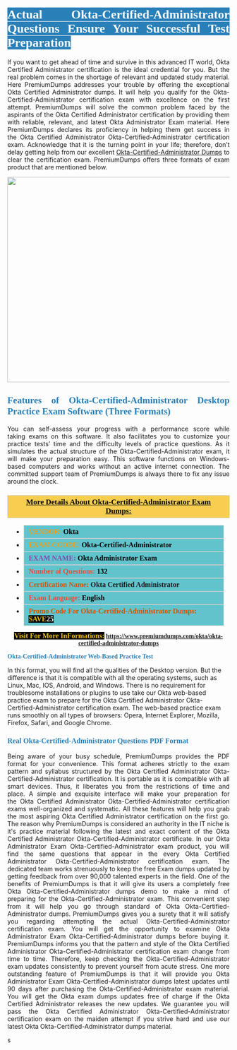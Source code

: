 <h1 style="text-align: justify;"><span style="color:#ffffff;"><span style="font-family:Georgia,serif;"><strong><span style="background-color:#2980b9;">Actual Okta-Certified-Administrator Questions Ensure Your Successful Test Preparation</span></strong></span></span></h1>

<p style="text-align: justify;">If you want to get ahead of time and survive in this advanced IT world, Okta Certified Administrator certification is the ideal credential for you. But the real problem comes in the shortage of relevant and updated study material. Here PremiumDumps addresses your trouble by offering the exceptional Okta Certified Administrator dumps. It will help you qualify for the Okta-Certified-Administrator certification exam with excellence on the first attempt. PremiumDumps will solve the common problem faced by the aspirants of the Okta Certified Administrator certification by providing them with reliable, relevant, and latest Okta Administrator Exam material. Here PremiumDumps declares its proficiency in helping them get success in the Okta Certified Administrator Okta-Certified-Administrator certification exam. Acknowledge that it is the turning point in your life; therefore, don’t delay getting help from our excellent <a href="https://www.premiumdumps.com/okta/okta-certified-administrator-dumps">Okta-Certified-Administrator Dumps</a> to clear the certification exam. PremiumDumps offers three formats of exam product that are mentioned below.</p>

<p style="text-align: center;"><a href="https://www.premiumdumps.com/okta/okta-certified-administrator-dumps"><img alt="" src="https://i.imgur.com/KJGzbJ2.jpeg" style="width: 700px; height: 465px;" /></a></p>

<h2 style="text-align: justify;"><span style="color:#2980b9;"><span style="font-family:Georgia,serif;"><strong>Features of Okta-Certified-Administrator Desktop Practice Exam Software (Three Formats)</strong></span></span></h2>

<p style="text-align: justify;">You can self-assess your progress with a performance score while taking exams on this software. It also facilitates you to customize your practice tests’ time and the difficulty levels of practice questions. As it simulates the actual structure of the Okta-Certified-Administrator exam, it will make your preparation easy. This software functions on Windows-based computers and works without an active internet connection. The committed support team of PremiumDumps is always there to fix any issue around the clock.</p>

<h3 style="background: #f7ce50; border: 1px solid rgb(204, 204, 204); padding: 5px 10px; text-align: center;"><span style="font-family:Georgia,serif;"><u><u><span style="color:#000000;"><span style="font-size:11pt"><span style="line-height:normal"><b><span style="font-size:13.0pt"><span cambria="">More Details About Okta-Certified-Administrator Exam Dumps:</span></span></b></span></span></span></u></u></span></h3>

<ul>
	<li style="margin:0cm 10pt">
	<div style="background:#61c4cd; border: 1px solid rgb(204, 204, 204); padding: 5px 10px; text-align: justify;"><span style="font-family:Georgia,serif;"><span style="font-size:11pt"><span style="line-height:normal"><b><span style="font-size:12.0pt"><span new="" roman="" times=""><span style="color:#f39c12;">VENDOR:</span> <span style="color:#000000;">Okta</span></span></span></b></span></span></span></div>
	</li>
	<li style="margin:0cm 10pt">
	<div style="background: #61c4cd; border: 1px solid rgb(204, 204, 204); padding: 5px 10px; text-align: justify;"><span style="font-family:Georgia,serif;"><span style="font-size:11pt"><span style="line-height:normal"><b><span style="font-size:12.0pt"><span new="" roman="" times=""><span style="color:#f39c12;">EXAM CCODE:</span> <span style="color:#000000;">Okta-Certified-Administrator</span></span></span></b></span></span></span></div>
	</li>
	<li style="margin:0cm 10pt">
	<div style="background: #61c4cd; border: 1px solid rgb(204, 204, 204); padding: 5px 10px; text-align: justify;"><span style="font-family:Georgia,serif;"><span style="font-size:11pt"><span style="line-height:normal"><b><span style="font-size:12.0pt"><span new="" roman="" times=""><span style="color:#8e44ad;">EXAM NAME:</span> <span style="color:#000000;">Okta Administrator Exam</span></span></span></b></span></span></span></div>
	</li>
	<li style="margin:0cm 10pt">
	<div style="background: #61c4cd; border: 1px solid rgb(204, 204, 204); padding: 5px 10px;"><span style="font-family:Georgia,serif;"><span style="font-size:11pt"><span style="line-height:normal"><b><span style="font-size:12.0pt"><span new="" roman="" times=""><span style="color:#e74c3c;">Number of Questions:</span><span style="color:#000000;"><span style="color:#f1c40f;"> </span>132</span></span></span></b></span></span></span></div>
	</li>
	<li style="margin:0cm 10pt">
	<div style="background: #61c4cd; border: 1px solid rgb(204, 204, 204); padding: 5px 10px; text-align: justify;"><span style="font-family:Georgia,serif;"><span style="font-size:11pt"><span style="line-height:normal"><b><span style="font-size:12.0pt"><span new="" roman="" times=""><span style="color:#d35400;">Certification Name:</span> Okta Certified Administrator</span></span></b></span></span></span></div>
	</li>
	<li style="margin:0cm 10pt">
	<div style="background: #61c4cd; border: 1px solid rgb(204, 204, 204); padding: 5px 10px; text-align: justify;"><span style="font-family:Georgia,serif;"><span style="font-size:11pt"><span style="line-height:normal"><b><span style="font-size:12.0pt"><span new="" roman="" times=""><span style="color:#e74c3c;">Exam Language:</span> <span style="color:#000000;">English</span></span></span></b></span></span></span></div>
	</li>
	<li style="margin:0cm 10pt">
	<div style="background: #61c4cd; border: 1px solid rgb(204, 204, 204); padding: 5px 10px;"><span style="font-family:Georgia,serif;"><span style="font-size:11pt"><span style="line-height:normal"><b><span style="font-size:12.0pt"><span new="" roman="" times=""><span style="color:#d35400;">Promo Code For Okta-Certified-Administrator Dumps:</span><span style="color:#f1c40f;"> <span style="background-color:#000000;">SAVE</span></span><span style="color:#ffffff;"><span style="background-color:#000000;">25</span></span></span></span></b></span></span></span></div>
	</li>
</ul>

<p style="text-align: center;"><span style="font-family:Georgia,serif;"><strong><span style="font-size:16px;"><span style="color:#f1c40f;"><span style="background-color:#000000;">Visit For More InFormations:</span></span></span> <a href="https://www.premiumdumps.com/okta/okta-certified-administrator-dumps">https://www.premiumdumps.com/okta/okta-certified-administrator-dumps</a></strong></span></p>

<p><span style="color:#2980b9;"><span style="font-family:Georgia,serif;"><strong><strong><strong>Okta-Certified-Administrator Web-Based Practice Test</strong></strong></strong></span></span></p>

<p>In this format, you will find all the qualities of the Desktop version. But the difference is that it is compatible with all the operating systems, such as Linux, Mac, IOS, Android, and Windows. There is no requirement for troublesome installations or plugins to use take our Okta web-based practice exam to prepare for the Okta Certified Administrator Okta-Certified-Administrator certification exam. The web-based practice exam runs smoothly on all types of browsers: Opera, Internet Explorer, Mozilla, Firefox, Safari, and Google Chrome.</p>

<h3 style="text-align: justify;"><span style="color:#2980b9;"><span style="font-family:Georgia,serif;"><strong><strong><strong>Real Okta-Certified-Administrator Questions PDF Format</strong></strong></strong></span></span></h3>

<p style="text-align: justify;">Being aware of your busy schedule, PremiumDumps provides the PDF format for your convenience. This format adheres strictly to the exam pattern and syllabus structured by the Okta Certified Administrator Okta-Certified-Administrator certification. It is portable as it is compatible with all smart devices. Thus, it liberates you from the restrictions of time and place. A simple and exquisite interface will make your preparation for the Okta Certified Administrator Okta-Certified-Administrator certification exams well-organized and systematic. All these features will help you grab the most aspiring Okta Certified Administrator certification on the first go. The reason why PremiumDumps is considered an authority in the IT niche is it's practice material following the latest and exact content of the Okta Certified Administrator Okta-Certified-Administrator certificate. In our Okta Administrator Exam Okta-Certified-Administrator exam product, you will find the same questions that appear in the every Okta Certified Administrator Okta-Certified-Administrator certification exam. The dedicated team works strenuously to keep the free Exam dumps updated by getting feedback from over 90,000 talented experts in the field. One of the benefits of PremiumDumps is that it will give its users a completely free Okta Okta-Certified-Administrator dumps demo to make a mind of preparing for the Okta-Certified-Administrator exam. This convenient step from it will help you go through standard of Okta Okta-Certified-Administrator dumps. PremiumDumps gives you a surety that it will satisfy you regarding attempting the actual Okta-Certified-Administrator certification exam. You will get the opportunity to examine Okta Administrator Exam Okta-Certified-Administrator dumps before buying it. PremiumDumps informs you that the pattern and style of the Okta Certified Administrator Okta-Certified-Administrator certification exam change from time to time. Therefore, keep checking the Okta-Certified-Administrator exam updates consistently to prevent yourself from acute stress. One more outstanding feature of PremiumDumps is that it will provide you Okta Administrator Exam Okta-Certified-Administrator dumps latest updates until 90 days after purchasing the Okta-Certified-Administrator exam material. You will get the Okta exam dumps updates free of charge if the Okta Certified Administrator releases the new updates. We guarantee you will pass the Okta Certified Administrator Okta-Certified-Administrator certification exam on the maiden attempt if you strive hard and use our latest Okta Okta-Certified-Administrator dumps material.</p>

<p>s</p>
